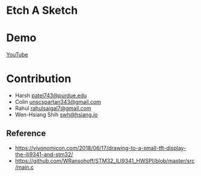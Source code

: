 # Etch A Sketch

# Demo

[YouTube](https://www.youtube.com/watch?v=5o0ZNnvpwbM)

# Contribution
* Harsh <patel743@purdue.edu>
* Colin <unscspartan343@gmail.com>
* Rahul <rahulsaigal7@gmail.com>
* Wen-Hsiang Shih <swh@hsiang.io>

## Reference
* https://vivonomicon.com/2018/06/17/drawing-to-a-small-tft-display-the-ili9341-and-stm32/
* https://github.com/WRansohoff/STM32_ILI9341_HWSPI/blob/master/src/main.c
